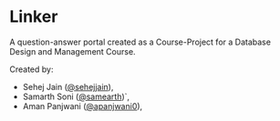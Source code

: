 # Linker

A question-answer portal created as a Course-Project for a Database Design and Management Course.

Created by:
- Sehej Jain ([@sehejjain](https://github.com/sehejjain)), 
- Samarth Soni ([@samearth](https://github.com/samearth))`, 
- Aman Panjwani ([@apanjwani0](https://github.com/apanjwani0)), 

